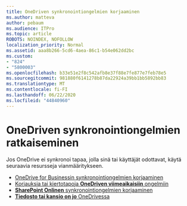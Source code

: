 ```yaml
---
title: OneDriven synkronointiongelmien korjaaminen
ms.author: matteva
author: pebaum
ms.audience: ITPro
ms.topic: article
ROBOTS: NOINDEX, NOFOLLOW
localization_priority: Normal
ms.assetid: aaa8b266-5cd6-4aea-86c1-b54e062dd2bc
ms.custom:
- "824"
- "5800003"
ms.openlocfilehash: b33e51e2f8c542afb8e37f88e7fe877e7feb78e5
ms.sourcegitcommit: 981880f6141278b87da22924a39bb1bb5892bb83
ms.translationtype: MT
ms.contentlocale: fi-FI
ms.lasthandoff: 06/22/2020
ms.locfileid: "44840960"
---
```

# <a name="fix-onedrive-sync-problems"></a>OneDriven synkronointiongelmien ratkaiseminen

Jos OneDrive ei synkronoi tapaa, jolla sinä tai käyttäjät odottavat, käytä seuraavia resursseja vianmääritykseen.

- [OneDrive for Businessin synkronointiongelmien korjaaminen](https://support.microsoft.com/office/207e983e-146d-404c-a994-672ef29e1f90)
- [Korjauksia tai kiertotapoja **OneDriven viimeaikaisiin** ongelmiin](https://support.office.com/article/36110213-f3f6-490d-8cb7-3833539def0b)
- [**SharePoint Onlinen** synkronointiongelmien korjaaminen](https://support.office.com/article/207e983e-146d-404c-a994-672ef29e1f90)
- [**Tiedosto tai kansio on jo** OneDrivessa](https://support.microsoft.com/office/7b8044ad-438d-41db-bbbf-4f66b8890408)
